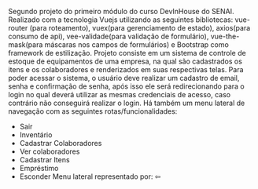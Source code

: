 Segundo projeto do primeiro módulo do curso DevInHouse do SENAI.
Realizado com a tecnologia Vuejs utilizando as seguintes bibliotecas:
vue-router (para roteamento), vuex(para gerenciamento de estado), axios(para consumo de api), vee-validade(para validação de formulário), vue-the-mask(para máscaras nos campos de formulários) e Bootstrap como framework de estilização.
Projeto consiste em um sistema de controle de estoque de equipamentos de uma empresa, na qual são cadastrados os itens e os colaboradores e renderizados em suas respectivas telas.
Para poder acessar o sistema, o usuário deve realizar um cadastro de email, senha e confirmação de senha, após isso ele será redirecionando para o login no qual deverá utilizar as mesmas credenciais de acesso, caso contrário não conseguirá realizar o login.
Há também um menu lateral de navegação com as seguintes rotas/funcionalidades:
<ul>
  <li>Sair</li>
  <li>Inventário</li>
  <li>Cadastrar Colaboradores</li>
  <li>Ver colaboradores</li>
  <li>Cadastrar Itens</li>
  <li>Empréstimo</li>
  <li>Esconder Menu lateral representado por: ⇦</li>
</ul

